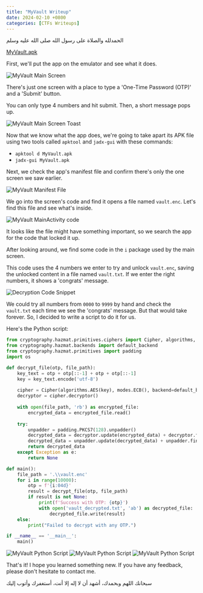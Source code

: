 ```yaml
---
title: "MyVault Writeup"
date: 2024-02-10 +0800
categories: [CTFs Writeups]
---
```

الحمدلله والصلاة على رسول الله صلى الله عليه وسلم

[MyVault.apk](/assets/MyVault.apk)

First, we'll put the app on the emulator and see what it does.

![MyVault Main Screen](/assets/imgs/MyVault_Main_Screen.png)

There's just one screen with a place to type a 'One-Time Password (OTP)' and a 'Submit' button.

You can only type 4 numbers and hit submit. Then, a short message pops up.

![MyVault Main Screen Toast](/assets/imgs/MyVault_Main_Screen_Toast.png)

Now that we know what the app does, we're going to take apart its APK file using two tools called `apktool` and `jadx-gui` with these commands:
- `apktool d MyVault.apk`
- `jadx-gui MyVault.apk`

Next, we check the app's manifest file and confirm there's only the one screen we saw earlier.

![MyVault Manifest File](/assets/imgs/MyVault_Manifest.png)

We go into the screen's code and find it opens a file named `vault.enc`. Let's find this file and see what's inside.

![MyVault MainActivity code](/assets/imgs/MyVault_MainActivity_code.png)

It looks like the file might have something important, so we search the app for the code that locked it up.

After looking around, we find some code in the `i` package used by the main screen.

This code uses the 4 numbers we enter to try and unlock `vault.enc`, saving the unlocked content in a file named `vault.txt`. If we enter the right numbers, it shows a 'congrats' message.

![Decryption Code Snippet](/assets/imgs/MyVault_Decryption_Code_Snippet.png)

We could try all numbers from `0000` to `9999` by hand and check the `vault.txt` each time we see the 'congrats' message. But that would take forever. So, I decided to write a script to do it for us.

Here's the Python script:

```python
from cryptography.hazmat.primitives.ciphers import Cipher, algorithms, modes
from cryptography.hazmat.backends import default_backend
from cryptography.hazmat.primitives import padding
import os

def decrypt_file(otp, file_path):
    key_text = otp + otp[::-1] + otp + otp[::-1]
    key = key_text.encode('utf-8')
    
    cipher = Cipher(algorithms.AES(key), modes.ECB(), backend=default_backend())
    decryptor = cipher.decryptor()
    
    with open(file_path, 'rb') as encrypted_file:
        encrypted_data = encrypted_file.read()
    
    try:
        unpadder = padding.PKCS7(128).unpadder()
        decrypted_data = decryptor.update(encrypted_data) + decryptor.finalize()
        decrypted_data = unpadder.update(decrypted_data) + unpadder.finalize()
        return decrypted_data
    except Exception as e:
        return None

def main():
    file_path = '.\\vault.enc'
    for i in range(10000):
        otp = f'{i:04d}'
        result = decrypt_file(otp, file_path)
        if result is not None:
            print(f'Success with OTP: {otp}')
            with open('vault_decrypted.txt', 'ab') as decrypted_file:
                decrypted_file.write(result)
    else:
        print("Failed to decrypt with any OTP.")

if __name__ == '__main__':
    main()
```
![MyVault Python Script](/assets/imgs/MyVault_Python_Script_Answer.png)
![MyVault Python Script](/assets/imgs/MyVault_Python_Script_Run.png)
![MyVault Python Script](/assets/imgs/MyVault_Python_Script_Result.png)

That's it! I hope you learned something new. If you have any feedback, please don't hesitate to contact me.

سبحانك اللهم وبحمدك، أشهد أن لا إله إلا أنت، أستغفرك وأتوب إليك